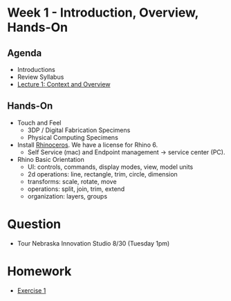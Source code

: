 # Week 1 - Introduction, Overview, Hands-On
## Agenda
- Introductions
- Review Syllabus
- [Lecture 1: Context and Overview](https://docs.google.com/presentation/d/1DCGSlhTRlIW8Zk072gA7pbsKkxcdenTfkjYP-M6Sd0U/edit?usp=sharing)

## Hands-On
- Touch and Feel
  - 3DP / Digital Fabrication Specimens
  - Physical Computing Specimens
- Install [Rhinoceros](https://www.rhino3d.com/). We have a license for Rhino 6.
  - Self Service (mac) and Endpoint management -> service center (PC).
- Rhino Basic Orientation
  - UI: controls, commands, display modes, view, model units
  - 2d operations: line, rectangle, trim, circle, dimension
  - transforms: scale, rotate, move
  - operations: split, join, trim, extend
  - organization: layers, groups

# Question
- Tour Nebraska Innovation Studio 8/30 (Tuesday 1pm)

# Homework
- [Exercise 1](../exercises/ex1.md)
